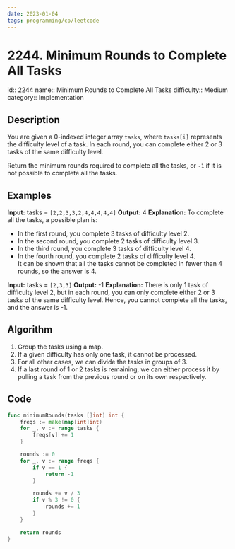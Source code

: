 ```yaml
---
date: 2023-01-04
tags: programming/cp/leetcode
---
```


# 2244. Minimum Rounds to Complete All Tasks

id:: 2244
name::  Minimum Rounds to Complete All Tasks
difficulty:: Medium
category:: Implementation

## Description
You are given a 0-indexed integer array `tasks`, where `tasks[i]` represents the difficulty level of a task. In each round, you can complete either 2 or 3 tasks of the same difficulty level.

Return the minimum rounds required to complete all the tasks, or `-1` if it is not possible to complete all the tasks.

## Examples
**Input:** tasks = `[2,2,3,3,2,4,4,4,4,4]`
**Output:** 4
**Explanation:** To complete all the tasks, a possible plan is:
- In the first round, you complete 3 tasks of difficulty level 2. 
- In the second round, you complete 2 tasks of difficulty level 3. 
- In the third round, you complete 3 tasks of difficulty level 4. 
- In the fourth round, you complete 2 tasks of difficulty level 4.  
It can be shown that all the tasks cannot be completed in fewer than 4 rounds, so the answer is 4.

**Input:** tasks = `[2,3,3]`
**Output:** -1
**Explanation:** There is only 1 task of difficulty level 2, but in each round, you can only complete either 2 or 3 tasks of the same difficulty level. Hence, you cannot complete all the tasks, and the answer is -1.

## Algorithm
1. Group the tasks using a map.
2. If a given difficulty has only one task, it cannot be processed.
3. For all other cases, we can divide the tasks in groups of 3.
4. If a last round of 1 or 2 tasks is remaining, we can either process it by pulling a task from the previous round or on its own respectively.

## Code
```go
func minimumRounds(tasks []int) int {
    freqs := make(map[int]int)
    for _, v := range tasks {
        freqs[v] += 1
    }

    rounds := 0
    for _, v := range freqs {
        if v == 1 {
            return -1
        }

        rounds += v / 3
        if v % 3 != 0 {
            rounds += 1
        }
    }

    return rounds
}
```